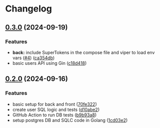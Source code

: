 # Changelog

## [0.3.0](https://github.com/presedo93/wedding/compare/back@v0.2.0...back@v0.3.0) (2024-09-19)


### Features

* **back:** include SuperTokens in the compose file and viper to load env vars ([#4](https://github.com/presedo93/wedding/issues/4)) ([ca354db](https://github.com/presedo93/wedding/commit/ca354dbb12b473e3f84b1b54d5b7802d8d42dbce))
* basic users API using Gin ([c18d418](https://github.com/presedo93/wedding/commit/c18d418d98c617e62656bfb5d34cce3a7f6661c5))

## [0.2.0](https://github.com/presedo93/wedding/compare/back-v0.1.0...back@v0.2.0) (2024-09-16)


### Features

* basic setup for back and front ([70fe322](https://github.com/presedo93/wedding/commit/70fe322e111b3827834689af8631278a3911a6b4))
* create user SQL logic and tests ([d10abe2](https://github.com/presedo93/wedding/commit/d10abe2dfcfe6ce8ea8d5b2fbd5cdfed3247b784))
* GitHub Action to run DB tests ([b9b93a8](https://github.com/presedo93/wedding/commit/b9b93a884b62279829c23a87829c4cd30d23bed6))
* setup postgres DB and SQLC code in Golang ([1cd03e2](https://github.com/presedo93/wedding/commit/1cd03e2e170d03ec1c6ec93db756a411b205e15a))
